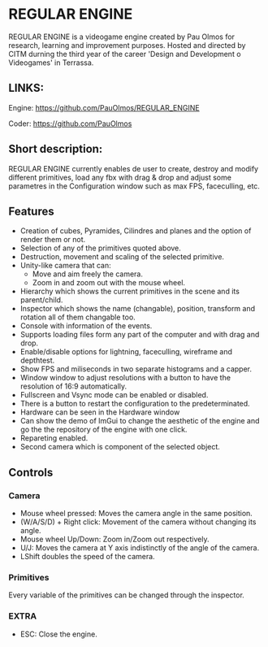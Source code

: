 # REGULAR ENGINE

REGULAR ENGINE is a videogame engine created by Pau Olmos for research, learning and improvement purposes. Hosted and directed by CITM durning the third year of the career 'Design and Development o Videogames' in Terrassa.

## LINKS:

Engine: https://github.com/PauOlmos/REGULAR_ENGINE

Coder: https://github.com/PauOlmos

## Short description:

REGULAR ENGINE currently enables de user to create, destroy and modify different primitives, load any fbx with drag & drop and adjust some parametres in the Configuration window such as max FPS, faceculling, etc.

## Features

* Creation of cubes, Pyramides, Cilindres and planes and the option of render them or not.
* Selection of any of the primitives quoted above.
* Destruction, movement and scaling of the selected primitive.
* Unity-like camera that can:
  * Move and aim freely the camera.
  *  Zoom in and zoom out with the mouse wheel.
* Hierarchy which shows the current primitives in the scene and its parent/child.
* Inspector which shows the name (changable), position, transform and rotation all of them changable too.
* Console with information of the events.
* Supports loading files form any part of the computer and with drag and drop.
* Enable/disable options for lightning, faceculling, wireframe and depthtest.
* Show FPS and miliseconds in two separate histograms and a capper.
* Window window to adjust resolutions with a button to have the resolution of 16:9 automatically.
* Fullscreen and Vsync mode can be enabled or disabled.
* There is a button to restart the configuration to the predeterminated.
* Hardware can be seen in the Hardware window
* Can show the demo of ImGui to change the aesthetic of the engine and go the the repository of the engine with one click.
* Repareting enabled.
* Second camera which is component of the selected object.

## Controls

### Camera
* Mouse wheel pressed: Moves the camera angle in the same position.
* (W/A/S/D) + Right click: Movement of the camera without changing its angle.
* Mouse wheel Up/Down: Zoom in/Zoom out respectively.
* U/J: Moves the camera at Y axis indistinctly of the angle of the camera.
* LShift doubles the speed of the camera.
### Primitives

Every variable of the primitives can be changed through the inspector.

### EXTRA
* ESC: Close the engine.
